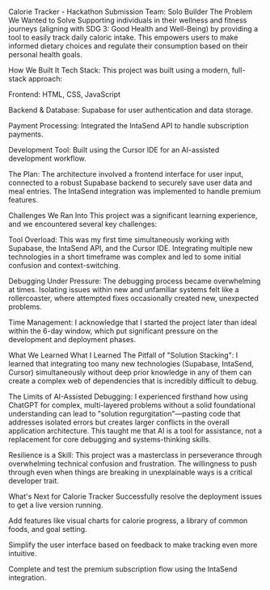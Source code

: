 Calorie Tracker - Hackathon Submission
Team: Solo Builder
The Problem We Wanted to Solve
Supporting individuals in their wellness and fitness journeys (aligning with SDG 3: Good Health and Well-Being) by providing a tool to easily track daily caloric intake. This empowers users to make informed dietary choices and regulate their consumption based on their personal health goals.

How We Built It
Tech Stack: This project was built using a modern, full-stack approach:

Frontend: HTML, CSS, JavaScript

Backend & Database: Supabase for user authentication and data storage.

Payment Processing: Integrated the IntaSend API to handle subscription payments.

Development Tool: Built using the Cursor IDE for an AI-assisted development workflow.

The Plan: The architecture involved a frontend interface for user input, connected to a robust Supabase backend to securely save user data and meal entries. The IntaSend integration was implemented to handle premium features.

Challenges We Ran Into
This project was a significant learning experience, and we encountered several key challenges:

Tool Overload: This was my first time simultaneously working with Supabase, the IntaSend API, and the Cursor IDE. Integrating multiple new technologies in a short timeframe was complex and led to some initial confusion and context-switching.

Debugging Under Pressure: The debugging process became overwhelming at times. Isolating issues within new and unfamiliar systems felt like a rollercoaster, where attempted fixes occasionally created new, unexpected problems.

Time Management: I acknowledge that I started the project later than ideal within the 6-day window, which put significant pressure on the development and deployment phases.

What We Learned
What I Learned
The Pitfall of "Solution Stacking": I learned that integrating too many new technologies (Supabase, IntaSend, Cursor) simultaneously without deep prior knowledge in any of them can create a complex web of dependencies that is incredibly difficult to debug.

The Limits of AI-Assisted Debugging: I experienced firsthand how using ChatGPT for complex, multi-layered problems without a solid foundational understanding can lead to "solution regurgitation"—pasting code that addresses isolated errors but creates larger conflicts in the overall application architecture. This taught me that AI is a tool for assistance, not a replacement for core debugging and systems-thinking skills.

Resilience is a Skill: This project was a masterclass in perseverance through overwhelming technical confusion and frustration. The willingness to push through even when things are breaking in unexplainable ways is a critical developer trait.

What's Next for Calorie Tracker
Successfully resolve the deployment issues to get a live version running.

Add features like visual charts for calorie progress, a library of common foods, and goal setting.

Simplify the user interface based on feedback to make tracking even more intuitive.

Complete and test the premium subscription flow using the IntaSend integration.
